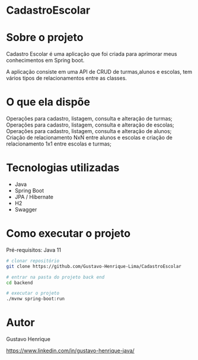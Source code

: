 # CadastroEscolar

# Sobre o projeto

Cadastro Escolar é uma aplicação que foi criada para aprimorar meus conhecimentos em Spring boot.

A aplicação consiste em uma API de CRUD de turmas,alunos e escolas, tem vários tipos de relacionamentos entre as classes.

# O que ela dispõe
Operações para cadastro, listagem, consulta e alteração de turmas;<br>
Operações para cadastro, listagem, consulta e alteração de escolas;<br>
Operações para cadastro, listagem, consulta e alteração de alunos;<br>
Criação de relacionamento NxN entre alunos e escolas e criação de relacionamento 1x1 entre escolas e turmas;<br>


# Tecnologias utilizadas
- Java
- Spring Boot
- JPA / Hibernate
- H2
- Swagger
# Como executar o projeto
Pré-requisitos: Java 11

```bash
# clonar repositório
git clone https://github.com/Gustavo-Henrique-Lima/CadastroEscolar

# entrar na pasta do projeto back end
cd backend

# executar o projeto
./mvnw spring-boot:run
```

# Autor

Gustavo Henrique

https://www.linkedin.com/in/gustavo-henrique-java/
